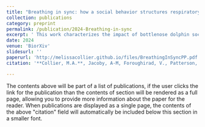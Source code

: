 ```yaml
---
title: "Breathing in sync: how a social behavior structures respiratory epidemic risk in bottlenose dolphins"
collection: publications
category: preprint
permalink: /publication/2024-Breathing-in-sync
excerpt: ' This work characterizes the impact of bottlenose dolphin social dynamics on infectious disease risk and informs the structure of vulnerability for future epizootics. '
date: 2024
venue: 'BiorXiv'
slidesurl: ''
paperurl: 'http://melissacollier.github.io/files/BreathingInSyncPP.pdf'
citation: '**Collier, M.A.**, Jacoby, A-M, Foroughirad, V., Patterson, E.M., Krzyszczyk, E., Wallen, M.M., Miketa, M., Karniski, C., Wilkin, S., Mann, J., Bansal, S. (2024) &quot;Breathing in sync: how a social behavior structures respiratory epidemic risk in bottlenose dolphins.&quot; <i>Submitted. Preprint on biorXiv</i> https://doi.org/10.1101/2023.12.01.569646'

---
```


The contents above will be part of a list of publications, if the user clicks the link for the publication than the contents of section will be rendered as a full page, allowing you to provide more information about the paper for the reader. When publications are displayed as a single page, the contents of the above "citation" field will automatically be included below this section in a smaller font.